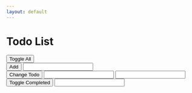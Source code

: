 ```yaml
---
layout: default
---
```


<h1>Todo List</h1>

<div>
  <button onclick="handlers.toggleAll()">Toggle All</button>
</div>

<div>
  <button onclick="handlers.addTodo()">Add</button>
  <input id="addTodoTextInput" type="text">
</div>

<div>
  <button onclick="handlers.changeTodo()">Change Todo</button>
  <input id="changeTodoPositionInput" type="number">
  <input id="changeTodoTextInput" type="text">
</div>

<div>
  <button onclick="handlers.toggleCompleted()">Toggle Completed</button>
  <input id="toggleCompletedPositionInput" type="number">
</div>

<ul>

</ul>